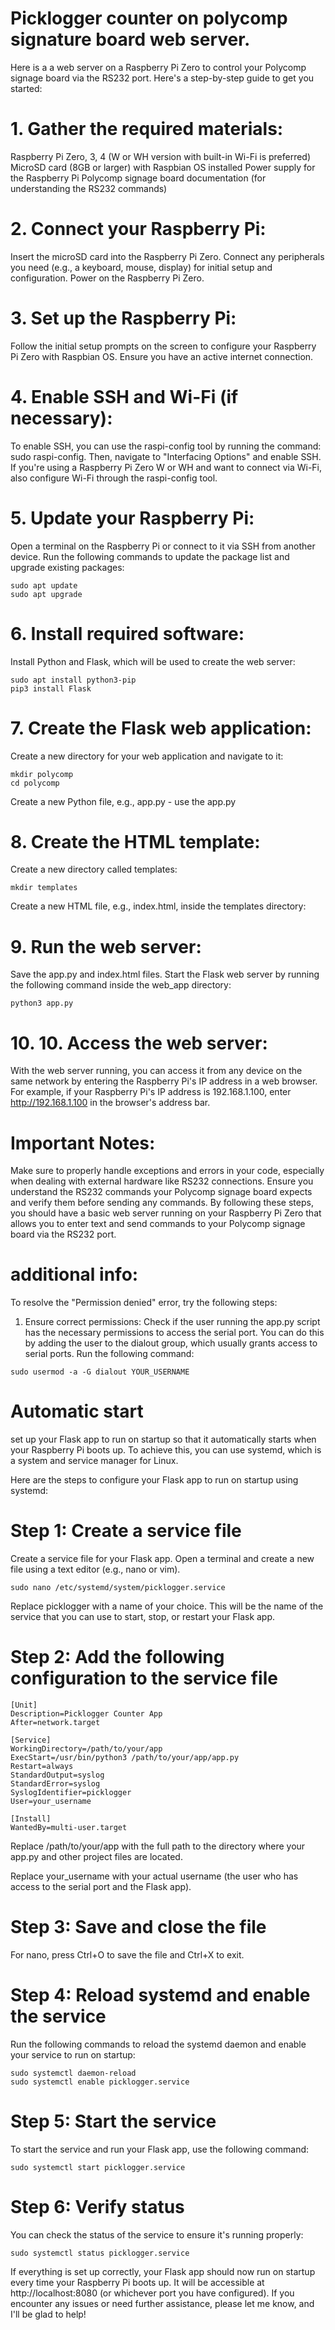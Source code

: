 # Picklogger counter on polycomp signature board web server.
Here is a a web server on a Raspberry Pi Zero to control your Polycomp signage board via the RS232 port. Here's a step-by-step guide to get you started:

# 1. Gather the required materials:

Raspberry Pi Zero, 3, 4 (W or WH version with built-in Wi-Fi is preferred)
MicroSD card (8GB or larger) with Raspbian OS installed
Power supply for the Raspberry Pi
Polycomp signage board documentation (for understanding the RS232 commands)

# 2. Connect your Raspberry Pi:

Insert the microSD card into the Raspberry Pi Zero.
Connect any peripherals you need (e.g., a keyboard, mouse, display) for initial setup and configuration.
Power on the Raspberry Pi Zero.

# 3. Set up the Raspberry Pi:

Follow the initial setup prompts on the screen to configure your Raspberry Pi Zero with Raspbian OS. Ensure you have an active internet connection.

# 4. Enable SSH and Wi-Fi (if necessary):

To enable SSH, you can use the raspi-config tool by running the command: sudo raspi-config. Then, navigate to "Interfacing Options" and enable SSH.
If you're using a Raspberry Pi Zero W or WH and want to connect via Wi-Fi, also configure Wi-Fi through the raspi-config tool.

# 5. Update your Raspberry Pi:

Open a terminal on the Raspberry Pi or connect to it via SSH from another device.
Run the following commands to update the package list and upgrade existing packages:

```
sudo apt update
sudo apt upgrade
```

# 6. Install required software:

Install Python and Flask, which will be used to create the web server:

```
sudo apt install python3-pip
pip3 install Flask
```

# 7. Create the Flask web application:

Create a new directory for your web application and navigate to it:

```
mkdir polycomp
cd polycomp
```

Create a new Python file, e.g., app.py - use the app.py

# 8. Create the HTML template:

Create a new directory called templates:

```
mkdir templates
```
Create a new HTML file, e.g., index.html, inside the templates directory:

# 9. Run the web server:

Save the app.py and index.html files.
Start the Flask web server by running the following command inside the web_app directory:

```
python3 app.py
```

# 10. 10. Access the web server:

With the web server running, you can access it from any device on the same network by entering the Raspberry Pi's IP address in a web browser. For example, if your Raspberry Pi's IP address is 192.168.1.100, enter http://192.168.1.100 in the browser's address bar.

# Important Notes:

Make sure to properly handle exceptions and errors in your code, especially when dealing with external hardware like RS232 connections.
Ensure you understand the RS232 commands your Polycomp signage board expects and verify them before sending any commands.
By following these steps, you should have a basic web server running on your Raspberry Pi Zero that allows you to enter text and send commands to your Polycomp signage board via the RS232 port.

# additional info:

To resolve the "Permission denied" error, try the following steps:

1. Ensure correct permissions: Check if the user running the app.py script has the necessary permissions to access the serial port. You can do this by adding the user to the dialout group, which usually grants access to serial ports. Run the following command:

```
sudo usermod -a -G dialout YOUR_USERNAME
```


# Automatic start

set up your Flask app to run on startup so that it automatically starts when your Raspberry Pi boots up. To achieve this, you can use systemd, which is a system and service manager for Linux.

Here are the steps to configure your Flask app to run on startup using systemd:

# Step 1: Create a service file

Create a service file for your Flask app. Open a terminal and create a new file using a text editor (e.g., nano or vim).

```
sudo nano /etc/systemd/system/picklogger.service
```

Replace picklogger with a name of your choice. This will be the name of the service that you can use to start, stop, or restart your Flask app.

# Step 2: Add the following configuration to the service file

```
[Unit]
Description=Picklogger Counter App
After=network.target

[Service]
WorkingDirectory=/path/to/your/app
ExecStart=/usr/bin/python3 /path/to/your/app/app.py
Restart=always
StandardOutput=syslog
StandardError=syslog
SyslogIdentifier=picklogger
User=your_username

[Install]
WantedBy=multi-user.target
```

Replace /path/to/your/app with the full path to the directory where your app.py and other project files are located.

Replace your_username with your actual username (the user who has access to the serial port and the Flask app).

# Step 3: Save and close the file

For nano, press Ctrl+O to save the file and Ctrl+X to exit.

# Step 4: Reload systemd and enable the service

Run the following commands to reload the systemd daemon and enable your service to run on startup:

```
sudo systemctl daemon-reload
sudo systemctl enable picklogger.service
```

# Step 5: Start the service

To start the service and run your Flask app, use the following command:

```
sudo systemctl start picklogger.service
```

# Step 6: Verify status

You can check the status of the service to ensure it's running properly:

```
sudo systemctl status picklogger.service
```

If everything is set up correctly, your Flask app should now run on startup every time your Raspberry Pi boots up. It will be accessible at http://localhost:8080 (or whichever port you have configured). If you encounter any issues or need further assistance, please let me know, and I'll be glad to help!



